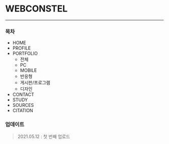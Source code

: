 # WEBCONSTEL
---

### 목차
* HOME
* PROFILE
* PORTFOLIO
	* 전체
	* PC
	* MOBILE
	* 반응형
	* 게시판/프로그램
	* 디자인
* CONTACT
* STUDY
* SOURCES
* CITATION



### 업데이트
> 2021.05.12 : 첫 번째 업로드